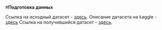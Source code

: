#**Подготовка данных**

Ссылка на исходный датасет - [здесь](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).
Описание датасета на kaggle - [здесь](https://www.kaggle.com/datasets/sudharshann/pcb-defect-dataset)
Ссылка на получившийся датасет - [здесь](https://drive.google.com/drive/folders/1RbKRm6jYgw1rHkB8_KPg4Eu-Q_fVcrPc?usp=sharing).
